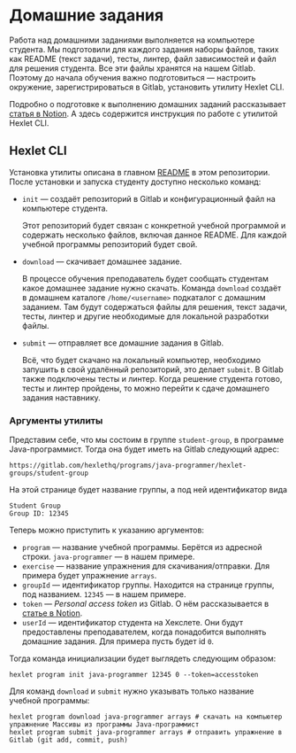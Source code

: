 # Домашние задания

Работа над домашними заданиями выполняется на компьютере студента. Мы подготовили для каждого задания наборы файлов, таких как README (текст задачи), тесты, линтер, файл зависимостей и файл для решения студента. Все эти файлы хранятся на нашем Gitlab. Поэтому до начала обучения важно подготовиться — настроить окружение, зарегистрироваться в Gitlab, установить утилиту Hexlet CLI.

Подробно о подготовке к выполнению домашних заданий рассказывает [статья в Notion](https://www.notion.so/hexlet/780f724542b14ecb883a6ebf8ea6e54e). А здесь содержится инструкция по работе с утилитой Hexlet CLI.

## Hexlet CLI

Установка утилиты описана в главном [README](/README.md) в этом репозитории. После установки и запуска студенту доступно несколько команд:
* `init` — создаёт репозиторий в Gitlab и конфигурационный файл на компьютере студента.
    
    Этот репозиторий будет связан с конкретной учебной программой и содержать несколько файлов, включая данное README. Для каждой учебной программы репозиторий будет свой. 

* `download` — скачивает домашнее задание.
    
    В процессе обучения преподаватель будет сообщать студентам какое домашнее задание нужно скачать. Команда 
  `download` создаёт в домашнем каталоге `/home/<username>` подкаталог с домашним заданием. Там будут содержаться файлы 
  для решения, текст задачи, тесты, линтер и другие необходимые для локальной разработки файлы.

* `submit` — отправляет все домашние задания в Gitlab.

    Всё, что будет скачано на локальный компьютер, необходимо запушить в свой удалённый репозиторий, это делает 
  `submit`. В Gitlab также подключены тесты и линтер. Когда решение студента готово, тесты и линтер пройдены, то 
  можно перейти к сдаче домашнего задания наставнику.

### Аргументы утилиты

Представим себе, что мы состоим в группе `student-group`, в программе Java-программист. Тогда она будет иметь на Gitlab следующий адрес:

`https://gitlab.com/hexlethq/programs/java-programmer/hexlet-groups/student-group`

На этой странице будет название группы, а под ней идентификатор вида

```text
Student Group
Group ID: 12345
```

Теперь можно приступить к указанию аргументов:

* `program` — название учебной программы. Берётся из адресной строки. `java-programmer` — в нашем примере.
* `exercise` — название упражнения для скачивания/отправки. Для примера будет упражнение `arrays`.
* `groupId` — идентификатор группы. Находится на странице группы, под названием. `12345` — в нашем примере.
* `token` — *Personal access token* из Gitlab. О нём рассказывается в [статье в Notion](https://www.notion.so/hexlet/780f724542b14ecb883a6ebf8ea6e54e). 
* `userId` — идентификатор студента на Хекслете. Они будут предоставлены преподавателем, когда понадобится выполнять 
  домашние задания. Для примера пусть будет id `0`.

Тогда команда инициализации будет выглядеть следующим образом:

```shell
hexlet program init java-programmer 12345 0 --token=accesstoken
```

Для команд `download` и `submit` нужно указывать только название учебной программы: 

```shell
hexlet program download java-programmer arrays # скачать на компьютер упражнение Массивы из программы Java-программист
hexlet program submit java-programmer arrays # отправить упражнение в Gitlab (git add, commit, push)
```
